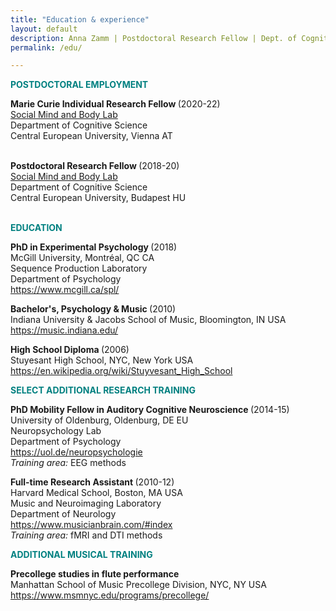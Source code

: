 ```yaml
---
title: "Education & experience"
layout: default
description: Anna Zamm | Postdoctoral Research Fellow | Dept. of Cognitive Science, CEU
permalink: /edu/

---
```

<p><strong><span style="color: #008080;">POSTDOCTORAL EMPLOYMENT</span></strong></p>

<strong> Marie Curie Individual Research Fellow </strong>(2020-22) <br/>
[Social Mind and Body Lab](https://socialmind.ceu.edu/somby) <br/>
Department of Cognitive Science<br/>
Central European University, Vienna AT <br/><br/>

<strong> Postdoctoral Research Fellow </strong>(2018-20) <br/>
[Social Mind and Body Lab](https://socialmind.ceu.edu/somby) <br/>
Department of Cognitive Science<br/>
Central European University, Budapest HU <br/><br/>
  
  

<p><strong><span style="color: #008080;">EDUCATION </span></strong></p>

<p><strong>PhD in Experimental Psychology </strong>(2018)<br />McGill University, Montréal, QC CA<br />Sequence Production Laboratory<br />Department of Psychology<br /><a href="https://www.mcgill.ca/spl/">https://www.mcgill.ca/spl/</a></p>

<p><strong>Bachelor's, Psychology &amp; Music </strong>(2010)<br />Indiana University &amp; Jacobs School of Music, Bloomington, IN USA<br /><a href="https://music.indiana.edu/">https://music.indiana.edu/</a></p>

<p><strong>High School Diploma </strong>(2006)<br />Stuyesant High School, NYC, New York USA<br /><a href="https://en.wikipedia.org/wiki/Stuyvesant_High_School">https://en.wikipedia.org/wiki/Stuyvesant_High_School</a></p>

<p><strong><span style="color: #008080;">SELECT ADDITIONAL RESEARCH TRAINING</span></strong></p>
<p><strong>PhD Mobility Fellow in Auditory Cognitive Neuroscience </strong>(2014-15)<br />University of Oldenburg, Oldenburg, DE EU<br />Neuropsychology Lab<br />Department of Psychology<br /><a href="https://uol.de/neuropsychologie">https://uol.de/neuropsychologie</a><br /><em>Training area: </em>EEG methods</p>

<p><strong>Full-time Research Assistant </strong>(2010-12)<br />Harvard Medical School, Boston, MA USA<br />Music and Neuroimaging Laboratory<br />Department of Neurology<br /><a href="https://www.musicianbrain.com/#index">https://www.musicianbrain.com/#index</a><br /><em>Training area:</em> fMRI and DTI methods</p>

<p><strong><span style="color: #008080;">ADDITIONAL MUSICAL TRAINING</span></strong></p>
<p><strong>Precollege studies in flute performance </strong><br />Manhattan School of Music Precollege Division, NYC, NY USA<br /><a href="https://www.msmnyc.edu/programs/precollege/">https://www.msmnyc.edu/programs/precollege/</a></p>

